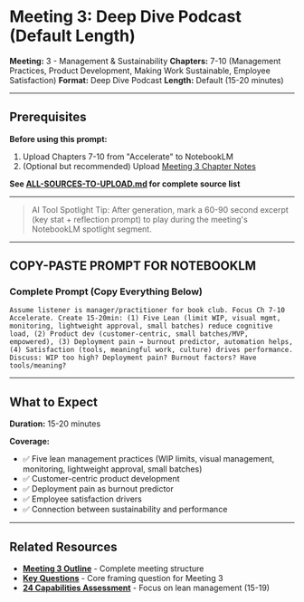 # Meeting 3: Deep Dive Podcast (Default Length)

**Meeting:** 3 - Management & Sustainability
**Chapters:** 7-10 (Management Practices, Product Development, Making Work Sustainable, Employee Satisfaction)
**Format:** Deep Dive Podcast
**Length:** Default (15-20 minutes)

---

## Prerequisites

**Before using this prompt:**
1. Upload Chapters 7-10 from "Accelerate" to NotebookLM
2. (Optional but recommended) Upload [Meeting 3 Chapter Notes](../../meetings/meeting-3/chapter-notes.md)

**See [ALL-SOURCES-TO-UPLOAD.md](ALL-SOURCES-TO-UPLOAD.md) for complete source list**

---

> AI Tool Spotlight Tip: After generation, mark a 60-90 second excerpt (key stat + reflection prompt) to play during the meeting's NotebookLM spotlight segment.

---

## COPY-PASTE PROMPT FOR NOTEBOOKLM

### Complete Prompt (Copy Everything Below)

```
Assume listener is manager/practitioner for book club. Focus Ch 7-10 Accelerate. Create 15-20min: (1) Five Lean (limit WIP, visual mgmt, monitoring, lightweight approval, small batches) reduce cognitive load, (2) Product dev (customer-centric, small batches/MVP, empowered), (3) Deployment pain → burnout predictor, automation helps, (4) Satisfaction (tools, meaningful work, culture) drives performance. Discuss: WIP too high? Deployment pain? Burnout factors? Have tools/meaning?
```

---

## What to Expect

**Duration:** 15-20 minutes

**Coverage:**
- ✅ Five lean management practices (WIP limits, visual management, monitoring, lightweight approval, small batches)
- ✅ Customer-centric product development
- ✅ Deployment pain as burnout predictor
- ✅ Employee satisfaction drivers
- ✅ Connection between sustainability and performance

---

## Related Resources

- **[Meeting 3 Outline](../../meetings/meeting-3/outline.md)** - Complete meeting structure
- **[Key Questions](../../key-questions.md)** - Core framing question for Meeting 3
- **[24 Capabilities Assessment](../../assessments/24-capabilities-assessment.md)** - Focus on lean management (15-19)
